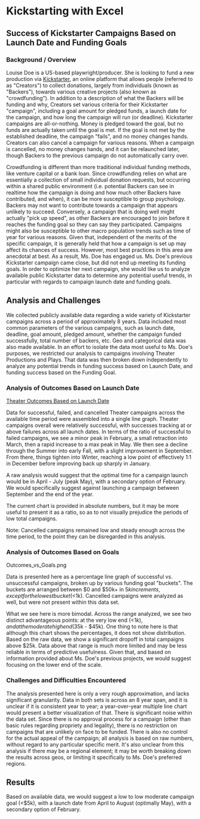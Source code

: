 # Kickstarting with Excel

## Success of Kickstarter Campaigns Based on Launch Date and Funding Goals

### Background / Overview

Louise Doe is a US-based playwright/producer. She is looking to fund a new production via [Kickstarter](https://www.kickstarter.com/learn), an online platform that allows people (referred to as "Creators") to collect donations, largely from individuals (known as "Backers"), towards various creative projects (also known as "crowdfunding"). In addition to a description of what the Backers will be funding and why, Creators set various criteria for their Kickstarter "campaign", including a goal amount for pledged funds, a launch date for the campaign, and how long the campaign will run (or deadline). Kickstarter campaigns are all-or-nothing. Money is pledged toward the goal, but no funds are actually taken until the goal is met. If the goal is not met by the established deadline, the campaign "fails", and no money changes hands. Creators can also cancel a campaign for various reasons. When a campaign is cancelled, no money changes hands, and it can be relaunched later, though Backers to the previous campaign do not automatically carry over. 

Crowdfunding is different than more traditional individual funding methods, like venture capital or a bank loan. Since crowdfunding relies on what are essentially a collection of small individual donation requests, but occurring within a shared public environment (i.e. potential Backers can see in realtime how the campaign is doing and how much other Backers have contributed, and when), it can be more susceptible to group psychology. Backers may not want to contribute towards a campaign that appears unlikely to succeed. Conversely, a campaign that is doing well might actually "pick up speed", as other Backers are encouraged to join before it reaches the funding goal so they can say they participated. Campaigns might also be susceptible to other macro population trends such as time of year for various reasons. Given that, independent of the merits of the specific campaign, it is generally held that how a campaign is set up may affect its chances of success. However, most best practices in this area are anecdotal at best. As a result, Ms. Doe has engaged us. Ms. Doe's previous Kickstarter campaign came close, but did not end up meeting its funding goals. In order to optimize her next campaign, she would like us to analyze available public Kickstarter data to determine any potential useful trends, in particular with regards to campaign launch date and funding goals.

## Analysis and Challenges

We collected publicly available data regarding a wide variety of Kickstarter campaigns across a period of approximately 8 years. Data included most common parameters of the various campaigns, such as launch date, deadline, goal amount, pledged amount, whether the campaign funded successfully, total number of backers, etc. Geo and categorical data was also made available. In an effort to isolate the data most useful to Ms. Doe's purposes, we restricted our analysis to campaigns involving Theater Productions and Plays. That data was then broken down independently to analyze any potential trends in funding success based on Launch Date, and funding success based on the Funding Goal.

### Analysis of Outcomes Based on Launch Date

[Theater Outcomes Based on Launch Date](/Theater_Outcomes_vs_Launch.png)

Data for successful, failed, and cancelled Theater campaigns across the available time period were assembled into a single line graph. Theater campaigns overall were relatively successful, with successes tracking at or above failures across all launch dates. In terms of the ratio of successful to failed campaigns, we see a minor peak in February, a small retraction into March, then a rapid increase to a max peak in May. We then see a decline through the Summer into early Fall, with a slight improvement in September. From there, things tighten into Winter, reaching a low point of effectively 1:1 in December before improving back up sharply in January. 

A raw analysis would suggest that the optimal time for a campaign launch would be in April - July (peak May), with a secondary option of February. We would specifically suggest against launching a campaign between September and the end of the year. 

The current chart is provided in absolute numbers, but it may be more useful to present it as a ratio, so as to not visually prejudice the periods of low total campaigns.

Note: Cancelled campaigns remained low and steady enough across the time period, to the point they can be disregarded in this analysis. 

### Analysis of Outcomes Based on Goals

Outcomes_vs_Goals.png

Data is presented here as a percentage line graph of successful vs. unsuccessful campaigns, broken up by various funding goal "buckets". The buckets are arranged between $0 and $50k+ in $5k increments, except for the lowest bucket (<$1k). Cancelled campaigns were analyzed as well, but were not present within this data set. 

What we see here is more bimodal. Across the range analyzed, we see two distinct advantageous points: at the very low end (<$1k), and at the moderate high end ($35k - $45k). One thing to note here is that although this chart shows the percentages, it does not show distribution. Based on the raw data, we show a significant dropoff in total campaigns above $25k. Data above that range is much more limited and may be less reliable in terms of predictive usefulness. Given that, and based on information provided about Ms. Doe's previous projects, we would suggest focusing on the lower end of the scale.

### Challenges and Difficulties Encountered

The analysis presented here is only a very rough approximation, and lacks significant granularity. Data in both sets is across an 8 year span, and it is unclear if it is consistent year to year; a year-over-year multiple line chart would present a better visualization of that. There is significant noise within the data set. Since there is no approval process for a campaign (other than basic rules regarding propriety and legality), there is no restriction on campaigns that are unlikely on face to be funded. There is also no control for the actual appeal of the campaign; all analysis is based on raw numbers, without regard to any particular specific merit. It's also unclear from this analysis if there may be a regional element; it may be worth breaking down the results across geos, or limiting it specifically to Ms. Doe's preferred regions. 

## Results

Based on available data, we would suggest a low to low moderate campaign goal (<$5k), with a launch date from April to August (optimally May), with a secondary option of February. 

